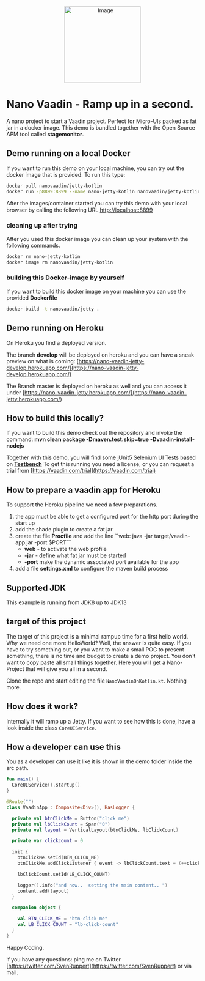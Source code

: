 
<center>
<a href="https://vaadin.com">
 <img src="https://vaadin.com/images/hero-reindeer.svg" width="200" height="200"  alt="Image"/></a>
</center>

# Nano Vaadin - Ramp up in a second.

A nano project to start a Vaadin project. 
Perfect for Micro-UIs packed as fat jar in a docker image.
This demo is bundled together with the Open Source APM tool called **stagemonitor**.

## Demo running on a local Docker
If you want to run this demo on your local machine, you can try out the 
docker image that is provided. 
To run this type:

```bash
docker pull nanovaadin/jetty-kotlin
docker run -p8899:8899 --name nano-jetty-kotlin nanovaadin/jetty-kotlin
```
After the images/container started you can try this demo with your local browser
by calling the following URL [http://localhost:8899](http://localhost:8899)

### cleaning up after trying
After you used this docker image you can clean up your system with the following commands.

```bash
docker rm nano-jetty-kotlin
docker image rm nanovaadin/jetty-kotlin
```

### building this Docker-image by yourself
If you want to build this docker image on your machine you can use the provided **Dockerfile**

```bash
docker build -t nanovaadin/jetty .
```

## Demo running on Heroku
On Heroku you find a deployed version.

The branch **develop** will be deployed on heroku and you can have a sneak preview on what is coming:
[https://nano-vaadin-jetty-develop.herokuapp.com/](https://nano-vaadin-jetty-develop.herokuapp.com/)

The Branch master is deployed on heroku as well and you can access it under
[https://nano-vaadin-jetty.herokuapp.com/](https://nano-vaadin-jetty.herokuapp.com/)


## How to build this locally?
If you want to build this demo check out the repository and invoke
the command: **mvn clean package -Dmaven.test.skip=true -Dvaadin-install-nodejs**

Together with this demo, 
you will find some jUnit5 Selenium UI Tests based on **[Testbench](https://vaadin.com/testbench)** 
To get this running you need a license, or you can request a trial from [https://vaadin.com/trial](https://vaadin.com/trial)

## How to prepare a vaadin app for Heroku
To support the Heroku pipeline we need a few preparations.
1) the app must be able to get a configured port for the http port during the start up
1) add the shade plugin to create a fat jar
1) create the file **Procfile** and add the line 
    ``web: java -jar target/vaadin-app.jar -port $PORT```
    * **web** - to activate the web profile
    * **-jar** - define what fat jar must be started
    * **-port** make the dynamic associated port available for the app
1) add a file **settings.xml** to configure the maven build process
    
## Supported JDK
This example is running from JDK8 up to JDK13

## target of this project
The target of this project is a minimal rampup time for a first hello world.
Why we need one more HelloWorld? Well, the answer is quite easy. 
If you have to try something out, or you want to make a small POC to present something,
there is no time and budget to create a demo project.
You don´t want to copy paste all small things together.
Here you will get a Nano-Project that will give you all in a second.

Clone the repo and start editing the file ```NanoVaadinOnKotlin.kt```.
Nothing more. 

## How does it work?
Internally it will ramp up a Jetty. If you want to see how this is done, have a look inside
the class ```CoreUIService```.

## How a developer can use this
You as a developer can use it like it is shown in the demo folder inside the src path.

```kotlin
fun main() {
  CoreUIService().startup()
}
```


```kotlin
@Route("")
class VaadinApp : Composite<Div>(), HasLogger {

  private val btnClickMe = Button("click me")
  private val lbClickCount = Span("0")
  private val layout = VerticalLayout(btnClickMe, lbClickCount)

  private var clickcount = 0

  init {
    btnClickMe.setId(BTN_CLICK_ME)
    btnClickMe.addClickListener { event -> lbClickCount.text = (++clickcount).toString() }

    lbClickCount.setId(LB_CLICK_COUNT)

    logger().info("and now..  setting the main content.. ")
    content.add(layout)
  }

  companion object {

    val BTN_CLICK_ME = "btn-click-me"
    val LB_CLICK_COUNT = "lb-click-count"
  }
}
```

Happy Coding.

if you have any questions: ping me on Twitter [https://twitter.com/SvenRuppert](https://twitter.com/SvenRuppert)
or via mail.
